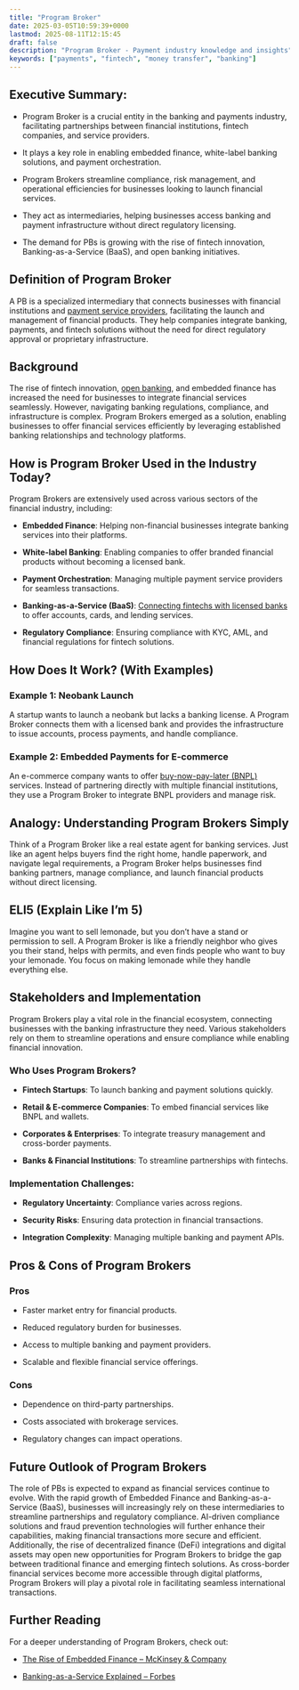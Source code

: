 ```yaml
---
title: "Program Broker"
date: 2025-03-05T10:59:39+0000
lastmod: 2025-08-11T12:15:45
draft: false
description: "Program Broker - Payment industry knowledge and insights"
keywords: ["payments", "fintech", "money transfer", "banking"]
---
```


## Executive Summary:

- Program Broker is a crucial entity in the banking and payments industry, facilitating partnerships between financial institutions, fintech companies, and service providers.

- It plays a key role in enabling embedded finance, white-label banking solutions, and payment orchestration.

- Program Brokers streamline compliance, risk management, and operational efficiencies for businesses looking to launch financial services.

- They act as intermediaries, helping businesses access banking and payment infrastructure without direct regulatory licensing.

- The demand for PBs is growing with the rise of fintech innovation, Banking-as-a-Service (BaaS), and open banking initiatives.

## Definition of Program Broker

A PB is a specialized intermediary that connects businesses with financial institutions and [payment service providers](https://faisalkhanllc.xyz/resources/payments-wiki/p/payment-service-provider-psp/), facilitating the launch and management of financial products. They help companies integrate banking, payments, and fintech solutions without the need for direct regulatory approval or proprietary infrastructure.

## Background

The rise of fintech innovation, [open banking](https://faisalkhanllc.xyz/resources/payments-wiki/o/open-banking/), and embedded finance has increased the need for businesses to integrate financial services seamlessly. However, navigating banking regulations, compliance, and infrastructure is complex. Program Brokers emerged as a solution, enabling businesses to offer financial services efficiently by leveraging established banking relationships and technology platforms.

## How is Program Broker Used in the Industry Today?

Program Brokers are extensively used across various sectors of the financial industry, including:

- **Embedded Finance**: Helping non-financial businesses integrate banking services into their platforms.

- **White-label Banking**: Enabling companies to offer branded financial products without becoming a licensed bank.

- **Payment Orchestration**: Managing multiple payment service providers for seamless transactions.

- **Banking-as-a-Service (BaaS)**: [Connecting fintechs with licensed banks](https://faisalkhanllc.xyz/resources/payments-wiki/b/banking-as-a-service-baas/) to offer accounts, cards, and lending services.

- **Regulatory Compliance**: Ensuring compliance with KYC, AML, and financial regulations for fintech solutions.

## How Does It Work? (With Examples)

### Example 1: Neobank Launch

A startup wants to launch a neobank but lacks a banking license. A Program Broker connects them with a licensed bank and provides the infrastructure to issue accounts, process payments, and handle compliance.

### Example 2: Embedded Payments for E-commerce

An e-commerce company wants to offer [buy-now-pay-later (BNPL)](https://faisalkhanllc.xyz/resources/payments-wiki/b/buy-now-pay-later-bnpl/) services. Instead of partnering directly with multiple financial institutions, they use a Program Broker to integrate BNPL providers and manage risk.

## Analogy: Understanding Program Brokers Simply

Think of a Program Broker like a real estate agent for banking services. Just like an agent helps buyers find the right home, handle paperwork, and navigate legal requirements, a Program Broker helps businesses find banking partners, manage compliance, and launch financial products without direct licensing.

## ELI5 (Explain Like I’m 5)

Imagine you want to sell lemonade, but you don’t have a stand or permission to sell. A Program Broker is like a friendly neighbor who gives you their stand, helps with permits, and even finds people who want to buy your lemonade. You focus on making lemonade while they handle everything else.

## Stakeholders and Implementation

Program Brokers play a vital role in the financial ecosystem, connecting businesses with the banking infrastructure they need. Various stakeholders rely on them to streamline operations and ensure compliance while enabling financial innovation.

### Who Uses Program Brokers?

- **Fintech Startups**: To launch banking and payment solutions quickly.

- **Retail & E-commerce Companies**: To embed financial services like BNPL and wallets.

- **Corporates & Enterprises**: To integrate treasury management and cross-border payments.

- **Banks & Financial Institutions**: To streamline partnerships with fintechs.

### Implementation Challenges:

- **Regulatory Uncertainty**: Compliance varies across regions.

- **Security Risks**: Ensuring data protection in financial transactions.

- **Integration Complexity**: Managing multiple banking and payment APIs.

## Pros & Cons of Program Brokers

### Pros

- Faster market entry for financial products.

- Reduced regulatory burden for businesses.

- Access to multiple banking and payment providers.

- Scalable and flexible financial service offerings.

### Cons

- Dependence on third-party partnerships.

- Costs associated with brokerage services.

- Regulatory changes can impact operations.

## Future Outlook of Program Brokers

The role of PBs is expected to expand as financial services continue to evolve. With the rapid growth of Embedded Finance and Banking-as-a-Service (BaaS), businesses will increasingly rely on these intermediaries to streamline partnerships and regulatory compliance. AI-driven compliance solutions and fraud prevention technologies will further enhance their capabilities, making financial transactions more secure and efficient. Additionally, the rise of decentralized finance (DeFi) integrations and digital assets may open new opportunities for Program Brokers to bridge the gap between traditional finance and emerging fintech solutions. As cross-border financial services become more accessible through digital platforms, Program Brokers will play a pivotal role in facilitating seamless international transactions.

## Further Reading

For a deeper understanding of Program Brokers, check out:

- [The Rise of Embedded Finance – McKinsey & Company](https://www.mckinsey.com/industries/financial-services/our-insights/embedded-finance-who-will-lead-the-next-payments-revolution)

- [Banking-as-a-Service Explained – Forbes](https://www.forbes.com/councils/forbestechcouncil/2024/02/01/banking-as-a-service-current-state-and-the-future/#:~:text=In%20the%20BaaS%20model%2C%20nonfinancial,rise%20of%20BaaS%20looks%20logical.)